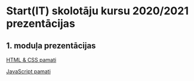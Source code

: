 # Start(IT) skolotāju kursu 2020/2021 prezentācijas

## 1. moduļa prezentācijas
[HTML & CSS pamati](https://github.com/startitfonds/startit-prezentacijas-2020/blob/master/StartIT-1diena-HTML_CSS.pptx)

[JavaScript pamati](https://github.com/startitfonds/startit-prezentacijas-2020/blob/master/StartIT-2diena-JS.pptx)
